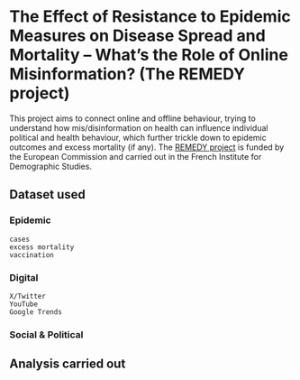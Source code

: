 # The Effect of Resistance to Epidemic Measures on Disease Spread and Mortality – What’s the Role of Online Misinformation? (The REMEDY project)
This project aims to connect online and offline behaviour, trying to understand how mis/disinformation on health can influence individual political and health behaviour, which further trickle down to epidemic outcomes and excess mortality (if any). The [REMEDY project](https://cordis.europa.eu/project/id/101107454) is funded by the European Commission and carried out in the French Institute for Demographic Studies.

## Dataset used
  ### Epidemic
    cases
    excess mortality
    vaccination

  ### Digital
    X/Twitter
    YouTube
    Google Trends  

  ### Social & Political
## Analysis carried out

